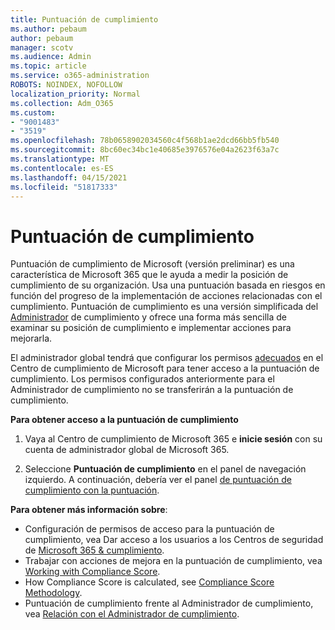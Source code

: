 ```yaml
---
title: Puntuación de cumplimiento
ms.author: pebaum
author: pebaum
manager: scotv
ms.audience: Admin
ms.topic: article
ms.service: o365-administration
ROBOTS: NOINDEX, NOFOLLOW
localization_priority: Normal
ms.collection: Adm_O365
ms.custom:
- "9001483"
- "3519"
ms.openlocfilehash: 78b0658902034560c4f568b1ae2dcd66bb5fb540
ms.sourcegitcommit: 8bc60ec34bc1e40685e3976576e04a2623f63a7c
ms.translationtype: MT
ms.contentlocale: es-ES
ms.lasthandoff: 04/15/2021
ms.locfileid: "51817333"
---
```

# <a name="compliance-score"></a>Puntuación de cumplimiento

Puntuación de cumplimiento de Microsoft (versión preliminar) es una característica de Microsoft 365 que le ayuda a medir la posición de cumplimiento de su organización. Usa una puntuación basada en riesgos en función del progreso de la implementación de acciones relacionadas con el cumplimiento.   Puntuación de cumplimiento es una versión simplificada del [Administrador](https://docs.microsoft.com/microsoft-365/compliance/compliance-manager-overview) de cumplimiento y ofrece una forma más sencilla de examinar su posición de cumplimiento e implementar acciones para mejorarla. 

El administrador global tendrá que configurar los permisos [adecuados](https://docs.microsoft.com/microsoft-365/security/office-365-security/permissions-in-the-security-and-compliance-center) en el Centro de cumplimiento de Microsoft para tener acceso a la puntuación de cumplimiento.  Los permisos configurados anteriormente para el Administrador de cumplimiento no se transferirán a la puntuación de cumplimiento.

**Para obtener acceso a la puntuación de cumplimiento**

1. Vaya al Centro de cumplimiento de Microsoft 365 e **inicie sesión** con su cuenta de administrador global de Microsoft 365.

2. Seleccione **Puntuación de cumplimiento** en el panel de navegación izquierdo. A continuación, debería ver el panel [de puntuación de cumplimiento con la puntuación](https://docs.microsoft.com/microsoft-365/compliance/compliance-score-setup#understand-the-compliance-score-dashboard).
 

**Para obtener más información sobre**:

- Configuración de permisos de acceso para la puntuación de cumplimiento, vea Dar acceso a los usuarios a los Centros de seguridad de [Microsoft 365 & cumplimiento](https://docs.microsoft.com/microsoft-365/security/office-365-security/grant-access-to-the-security-and-compliance-center).
- Trabajar con acciones de mejora en la puntuación de cumplimiento, vea  [Working with Compliance Score](https://docs.microsoft.com/microsoft-365/compliance/working-with-compliance-score).
- How Compliance Score is calculated, see [Compliance Score Methodology](https://docs.microsoft.com/microsoft-365/compliance/compliance-score-methodology).
- Puntuación de cumplimiento frente al Administrador de cumplimiento, vea [Relación con el Administrador de cumplimiento](https://docs.microsoft.com/microsoft-365/compliance/compliance-score#relationship-to-compliance-manager).

